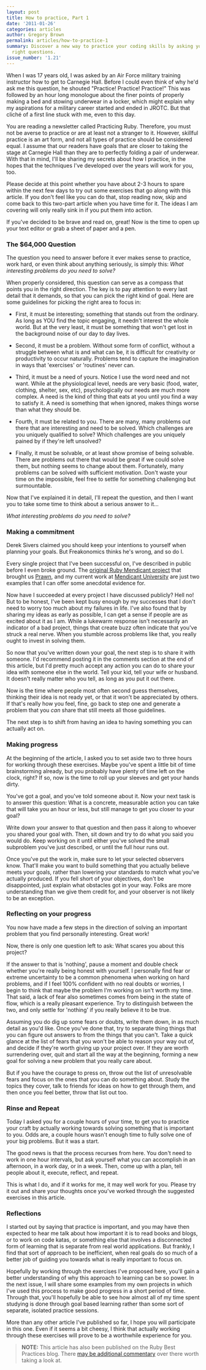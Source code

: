 ```yaml
---
layout: post
title: How to practice, Part 1
date: '2011-01-26'
categories: articles
author: Gregory Brown
permalink: articles/how-to-practice-1
summary: Discover a new way to practice your coding skills by asking yourself the
  right questions.
issue_number: '1.21'
---
```


When I was 17 years old, I was asked by an Air Force military training
instructor how to get to Carnegie Hall. Before I could even think of why he'd
ask me this question, he shouted "Practice! Practice! Practice!" This was
followed by an hour long monologue about the finer points of properly making a
bed and stowing underwear in a locker, which might explain why my aspirations
for a military career started and ended in JROTC. But that cliché of a first
line stuck with me, even to this day.

You are reading a newsletter called Practicing Ruby. Therefore, you must not be
averse to practice or are at least not a stranger to it. However, skillful
practice is an art form, and not all types of practice should be considered
equal. I assume that our readers have goals that are closer to taking the stage
at Carnegie Hall than they are to perfectly folding a pair of underwear. With
that in mind, I'll be sharing my secrets about how I practice, in the hopes that
the techniques I've developed over the years will work for you, too.

Please decide at this point whether you have about 2-3 hours to spare within the
next few days to try out some exercises that go along with this article. If you
don't feel like you can do that, stop reading now, skip and come back to this
two-part article when you have time for it. The ideas I am covering will only
really sink in if you put them into action.

If you've decided to be brave and read on, great! Now is the time to open up
your text editor or grab a sheet of paper and a pen.

### The $64,000 Question

The question you need to answer before it ever makes sense to practice, work
hard, or even think about anything seriously, is simply this: *What interesting 
problems do you need to solve?*

When properly considered, this question can serve as a compass that
points you in the right direction. The key is to pay attention to every last
detail that it demands, so that you can pick the right kind of goal. Here are
some guidelines for picking the right area to focus in:

* First, it must be interesting; something that stands out from
the ordinary. As long as YOU find the topic engaging, it needn't
interest the whole world. But at the very least, it must be something that
won't get lost in the background noise of our day to day lives.

* Second, it must be a problem. Without some form of conflict, without a
struggle between what is and what can be, it is difficult for creativity
or productivity to occur naturally. Problems tend to capture the
imagination in ways that 'exercises' or 'routines' never can.

* Third, it must be a need of yours. Notice I use the word need and not want.
While at the physiological level, needs are very basic (food, water, clothing,
shelter, sex, etc), psychologically our needs are much more complex. A
need is the kind of thing that eats at you until you find a way to satisfy
it. A need is something that when ignored, makes things worse than what they
should be.

* Fourth, it must be related to you. There are many, many problems out there
that are interesting and need to be solved. Which challenges are you uniquely
qualified to solve? Which challenges are you uniquely pained by if they're
left unsolved?

* Finally, it must be solvable, or at least show promise of being solvable.
There are problems out there that would be great if we could solve
them, but nothing seems to change about them. Fortunately, many problems 
can be solved with sufficient motivation. Don't waste your time on the 
impossible, feel free to settle for something challenging but 
surmountable.

Now that I've explained it in detail, I'll repeat the question, and then I
want you to take some time to think about a serious answer to it...

*What interesting problems do you need to solve?*

### Making a commitment

Derek Sivers claimed you should keep your intentions to yourself when planning
your goals. But Freakonomics thinks he's wrong, and so do I.

Every single project that I've been successful on, I've described in public
before I even broke ground. The [original Ruby Mendicant
project](http://www.oreillynet.com/ruby/blog/2008/03/id_love_to_quit_my_job_sort_of.html)
that brought us [Prawn](https://github.com/prawnpdf/prawn), and my current work at
[Mendicant University](http://university.rubymendicant.com) are just two
examples that I can offer some anecdotal evidence for.

Now have I succeeded at every project I have discussed publicly? Hell no! But to
be honest, I've been kept busy enough by my successes that I don't need to worry
too much about my failures in life. I've also found that by sharing my ideas as
early as possible, I can get a sense if people are as excited about it as I am.
While a lukewarm response isn't necessarily an indicator of a bad project,
things that create buzz often indicate that you've struck a real nerve. When you
stumble across problems like that, you really ought to invest in solving them.

So now that you've written down your goal, the next step is to share it with
someone. I'd recommend posting it in the comments section at the end of this
article, but I'd pretty much accept any action you can do to share your idea
with someone else in the world. Tell your kid, tell your wife or husband. It
doesn't really matter who you tell, as long as you put it out there.

Now is the time where people most often second guess themselves, thinking their
idea is not ready yet, or that it won't be appreciated by others. If that's
really how you feel, fine, go back to step one and generate a problem that you
*can* share that still meets all those guidelines.

The next step is to shift from having an idea to having something you can
actually act on.

### Making progress

At the beginning of the article, I asked you to set aside two to three hours for
working through these exercises. Maybe you've spent a little bit of time
brainstorming already, but you probably have plenty of time left on the clock,
right? If so, now is the time to roll up your sleeves and get your hands dirty.

You've got a goal, and you've told someone about it. Now your next task is to
answer this question: What is a concrete, measurable action you can take that
will take you an hour or less, but still manage to get you closer to your goal?

Write down your answer to that question and then pass it along to whoever you
shared your goal with. Then, sit down and try to do what you said you
would do. Keep working on it until either you've solved the small subproblem
you've just described, or until the full hour runs out.

Once you've put the work in, make sure to let your selected observers know.
That'll make you want to build something that you actually believe meets your
goals, rather than lowering your standards to match what you've
actually produced. If you fell short of your objectives, don't be disappointed,
just explain what obstacles got in your way. Folks are more
understanding than we give them credit for, and your observer is not likely to
be an exception.

### Reflecting on your progress

You now have made a few steps in the direction of solving an important problem
that you find personally interesting. Great work!

Now, there is only one question left to ask: What scares you about this project?

If the answer to that is 'nothing', pause a moment and double check whether
you're really being honest with yourself. I personally find fear or extreme
uncertainty to be a common phenomena when working on hard problems, and if I
feel 100% confident with no real doubts or worries, I begin to think that maybe
the problem I'm working on isn't worth my time. That said, a lack of fear also
sometimes comes from being in the state of flow, which is a really pleasant
experience. Try to distinguish between the two, and only settle for 'nothing' if
you really believe it to be true.

Assuming you do dig up some fears or doubts, write them down, in as much detail
as you'd like. Once you've done that, try to separate thing things that you can
figure out answers to from the things that you can't. Take a quick glance at the
list of fears that you won't be able to reason your way out of, and decide if
they're worth giving up your project over. If they are worth surrendering over,
quit and start all the way at the beginning, forming a new goal for solving a
new problem that you really care about.

But if you have the courage to press on, throw out the list of
unresolvable fears and focus on the ones that you can do something about. Study
the topics they cover, talk to friends for ideas on how to get through them, and
then once you feel better, throw that list out too.

### Rinse and Repeat

Today I asked you for a couple hours of your time, to get you to practice your
craft by actually working towards solving something that is important to you.
Odds are, a couple hours wasn't enough time to fully solve one of your big
problems. But it was a start.

The good news is that the process recurses from here. You don't need to work in
one hour intervals, but ask yourself what you can accomplish in an afternoon, in
a work day, or in a week. Then, come up with a plan, tell people about it,
execute, reflect, and repeat.

This is what I do, and if it works for me, it may well work for you. Please try
it out and share your thoughts once you've worked through the suggested 
exercises in this article.

### Reflections

I started out by saying that practice is important, and you may have then
expected to hear me talk about how important it is to read books and blogs, or
to work on code katas, or something else that involves a disconnected form of
learning that is separate from real world applications. But frankly, I find that
sort of approach to be inefficient, when real goals do so much of a better job
of guiding you towards what is really important to focus on.

Hopefully by working through the exercises I've proposed here, you'll gain a
better understanding of why this approach to learning can be so power. In the
next issue, I will share some examples from my own projects in which I've used
this process to make good progress in a short period of time. Through that,
you'll hopefully be able to see how almost all of my time spent studying is done
through goal based learning rather than some sort of separate, isolated practice
sessions.

More than any other article I've published so far, I hope you will participate
in this one. Even if it seems a bit cheesy, I think that actually working
through these exercises will prove to be a worthwhile experience for you.
  
> **NOTE:** This article has also been published on the Ruby Best Practices blog.
There [may be additional commentary](http://blog.rubybestpractices.com/posts/gregory/053-issue-21-how-to-practice.html#disqus_thread) 
over there worth taking a look at.
